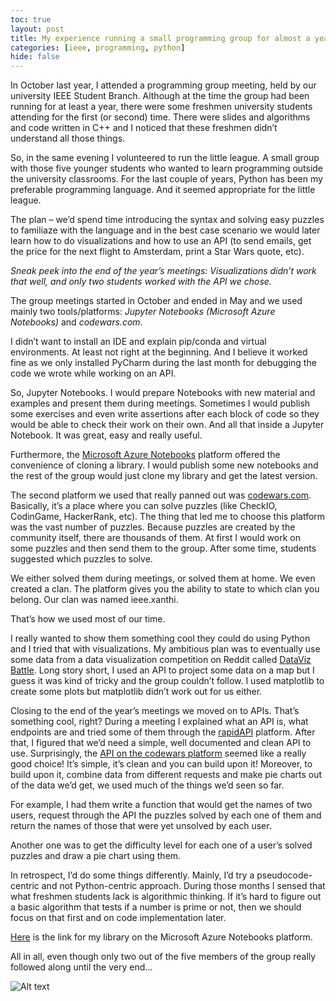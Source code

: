 ```yaml
---
toc: true
layout: post
title: My experience running a small programming group for almost a year
categories: [ieee, programming, python]
hide: false
---
```


In October last year, I attended a programming group meeting, held by our university IEEE Student Branch. Although at the time the group had been running for at least a year, there were some freshmen university students attending for the first (or second) time. There were slides and algorithms and code written in C++ and I noticed that these freshmen didn’t understand all those things.

So, in the same evening I volunteered to run the little league. A small group with those five younger students who wanted to learn programming outside the university classrooms. For the last couple of years, Python has been my preferable programming language. And it seemed appropriate for the little league.

The plan – we’d spend time introducing the syntax and solving easy puzzles to familiaze with the language and in the best case scenario we would later learn how to do visualizations and how to use an API (to send emails, get the price for the next flight to Amsterdam, print a Star Wars quote, etc).

*Sneak peek into the end of the year’s meetings: Visualizations didn’t work that well, and only two students worked with the API we chose.*

The group meetings started in October and ended in May and we used mainly two tools/platforms: *Jupyter Notebooks (Microsoft Azure Notebooks)* and *codewars.com*.

I didn’t want to install an IDE and explain pip/conda and virtual environments. At least not right at the beginning. And I believe it worked fine as we only installed PyCharm during the last month for debugging the code we wrote while working on an API.

So, Jupyter Notebooks. I would prepare Notebooks with new material and examples and present them during meetings. Sometimes I would publish some exercises and even write assertions after each block of code so they would be able to check their work on their own. And all that inside a Jupyter Notebook. It was great, easy and really useful.

Furthermore, the [Microsoft Azure Notebooks](https://notebooks.azure.com/) platform offered the convenience of cloning a library. I would publish some new notebooks and the rest of the group would just clone my library and get the latest version.

The second platform we used that really panned out was [codewars.com](https://www.codewars.com/). Basically, it’s a place where you can solve puzzles (like CheckIO, CodinGame, HackerRank, etc). The thing that led me to choose this platform was the vast number of puzzles. Because puzzles are created by the community itself, there are thousands of them. At first I would work on some puzzles and then send them to the group. After some time, students suggested which puzzles to solve.

We either solved them during meetings, or solved them at home. We even created a clan. The platform gives you the ability to state to which clan you belong. Our clan was named ieee.xanthi.

That’s how we used most of our time.

I really wanted to show them something cool they could do using Python and I tried that with visualizations. My ambitious plan was to eventually use some data from a data visualization competition on Reddit called [DataViz Battle](https://www.reddit.com/search/?q=%5BBattle%5D%20DataViz%20Battle%20for%20the%20month). Long story short, I used an API to project some data on a map but I guess it was kind of tricky and the group couldn’t follow. I used matplotlib to create some plots but matplotlib didn’t work out for us either.

Closing to the end of the year’s meetings we moved on to APIs. That’s something cool, right? During a meeting I explained what an API is, what endpoints are and tried some of them through the [rapidAPI](https://rapidapi.com/) platform. After that, I figured that we’d need a simple, well documented and clean API to use. Surprisingly, the [API on the codewars platform](https://dev.codewars.com/) seemed like a really good choice! It’s simple, it’s clean and you can build upon it! Moreover, to build upon it, combine data from different requests and make pie charts out of the data we’d get, we used much of the things we’d seen so far.

For example, I had them write a function that would get the names of two users, request through the API the puzzles solved by each one of them and return the names of those that were yet unsolved by each user.

Another one was to get the difficulty level for each one of a user’s solved puzzles and draw a pie chart using them.

In retrospect, I’d do some things differently. Mainly, I’d try a pseudocode-centric and not Python-centric approach. During those months I sensed that what freshmen students lack is algorithmic thinking. If it’s hard to figure out a basic algorithm that tests if a number is prime or not, then we should focus on that first and on code implementation later.

[Here](https://notebooks.azure.com/xen0f0n/projects/python-ieee) is the link for my library on the Microsoft Azure Notebooks platform.

All in all, even though only two out of the five members of the group really followed along until the very end...

![Alt text](https://media1.tenor.com/images/c4bb9246ba107ea847f4bb66b6e0a99c/tenor.gif)